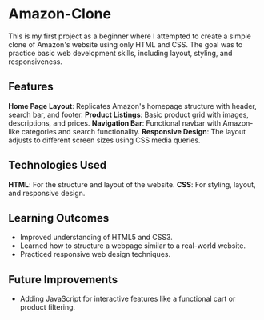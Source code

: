 # Amazon-Clone

This is my first project as a beginner where I attempted to create a simple clone of Amazon's website using only HTML and CSS. The goal was to practice basic web development skills, including layout, styling, and responsiveness.

## Features
**Home Page Layout**: Replicates Amazon's homepage structure with header, search bar, and footer.
**Product Listings**: Basic product grid with images, descriptions, and prices.
**Navigation Bar**: Functional navbar with Amazon-like categories and search functionality.
**Responsive Design**: The layout adjusts to different screen sizes using CSS media queries.

## Technologies Used
**HTML**: For the structure and layout of the website.
**CSS**: For styling, layout, and responsive design.

## Learning Outcomes
- Improved understanding of HTML5 and CSS3.
- Learned how to structure a webpage similar to a real-world website.
- Practiced responsive web design techniques.

## Future Improvements
- Adding JavaScript for interactive features like a functional cart or product filtering.


